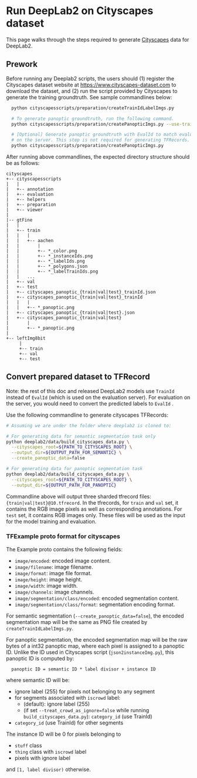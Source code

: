 # Run DeepLab2 on Cityscapes dataset

This page walks through the steps required to generate
[Cityscapes](https://www.cityscapes-dataset.com/) data for DeepLab2.

## Prework

Before running any Deeplab2 scripts, the users should (1) register the
Cityscapes dataset website at https://www.cityscapes-dataset.com to download the
dataset, and (2) run the script provided by Cityscapes to generate the training
groundtruth. See sample commandlines below:

```bash
  python cityscapesscripts/preparation/createTrainIdLabelImgs.py

  # To generate panoptic groundtruth, run the following command.
  python cityscapesscripts/preparation/createPanopticImgs.py --use-train-id

  # [Optional] Generate panoptic groundtruth with EvalId to match evaluation
  # on the server. This step is not required for generating TFRecords.
  python cityscapesscripts/preparation/createPanopticImgs.py
```

After running above commandlines, the expected directory structure should be as
follows:

```
cityscapes
+-- cityscapesscripts
|   |
|   +-- annotation
|   +-- evaluation
|   +-- helpers
|   +-- preparation
|   +-- viewer
|
|-- gtFine
|   |
|   +-- train
|   |   |
|   |   +-- aachen
|   |       |
|   |       +-- *_color.png
|   |       +-- *_instanceIds.png
|   |       +-- *_labelIds.png
|   |       +-- *_polygons.json
|   |       +-- *_labelTrainIds.png
|   |   ...
|   +-- val
|   +-- test
|   +-- cityscapes_panoptic_{train|val|test}_trainId.json
|   +-- cityscapes_panoptic_{train|val|test}_trainId
|   |   |
|   |   +-- *_panoptic.png
|   +-- cityscapes_panoptic_{train|val|test}.json
|   +-- cityscapes_panoptic_{train|val|test}
|       |
|       +-- *_panoptic.png
|
+-- leftImg8bit
     |
     +-- train
     +-- val
     +-- test
```

## Convert prepared dataset to TFRecord

Note: the rest of this doc and released DeepLab2 models use `TrainId` instead of
`EvalId` (which is used on the evaluation server). For evaluation on the server,
you would need to convert the predicted labels to `EvalId` .

Use the following commandline to generate cityscapes TFRecords:

```bash
# Assuming we are under the folder where deeplab2 is cloned to:

# For generating data for semantic segmentation task only
python deeplab2/data/build_cityscapes_data.py \
  --cityscapes_root=${PATH_TO_CITYSCAPES_ROOT} \
  --output_dir=${OUTPUT_PATH_FOR_SEMANTIC} \
  --create_panoptic_data=false

# For generating data for panoptic segmentation task
python deeplab2/data/build_cityscapes_data.py \
  --cityscapes_root=${PATH_TO_CITYSCAPES_ROOT} \
  --output_dir=${OUTPUT_PATH_FOR_PANOPTIC}
```

Commandline above will output three sharded tfrecord files:
`{train|val|test}@10.tfrecord`. In the tfrecords, for `train` and `val` set, it
contains the RGB image pixels as well as corresponding annotations. For `test`
set, it contains RGB images only. These files will be used as the input for the
model training and evaluation.

### TFExample proto format for cityscapes

The Example proto contains the following fields:

*   `image/encoded`: encoded image content.
*   `image/filename`: image filename.
*   `image/format`: image file format.
*   `image/height`: image height.
*   `image/width`: image width.
*   `image/channels`: image channels.
*   `image/segmentation/class/encoded`: encoded segmentation content.
*   `image/segmentation/class/format`: segmentation encoding format.

For semantic segmentation (`--create_panoptic_data=false`), the encoded
segmentation map will be the same as PNG file created by
`createTrainIdLabelImgs.py`.

For panoptic segmentation, the encoded segmentation map will be the raw bytes of
a int32 panoptic map, where each pixel is assigned to a panoptic ID. Unlike the
ID used in Cityscapes script (`json2instanceImg.py`), this panoptic ID is
computed by:

```
  panoptic ID = semantic ID * label divisor + instance ID
```

where semantic ID will be:

*   ignore label (255) for pixels not belonging to any segment
*   for segments associated with `iscrowd` label:
    *   (default): ignore label (255)
    *   (if set `--treat_crowd_as_ignore=false` while running
        `build_cityscapes_data.py`): `category_id` (use TrainId)
*   `category_id` (use TrainId) for other segments

The instance ID will be 0 for pixels belonging to

*   `stuff` class
*   `thing` class with `iscrowd` label
*   pixels with ignore label

and `[1, label divisor)` otherwise.
